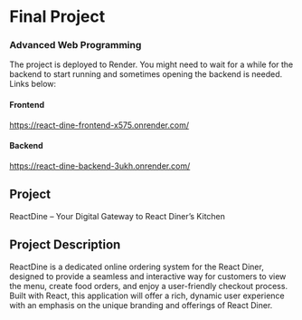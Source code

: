 # Final Project

### Advanced Web Programming

The project is deployed to Render. You might need to wait for a while for the backend to start running and sometimes opening the backend is needed. Links below:

#### Frontend

https://react-dine-frontend-x575.onrender.com/

#### Backend

https://react-dine-backend-3ukh.onrender.com/

## Project

ReactDine – Your Digital Gateway to React Diner’s Kitchen

## Project Description

ReactDine is a dedicated online ordering system for the React Diner, designed to provide a seamless and interactive way for customers to view the menu, create food orders, and enjoy a user-friendly checkout process. Built with React, this application will offer a rich, dynamic user experience with an emphasis on the unique branding and offerings of React Diner.
